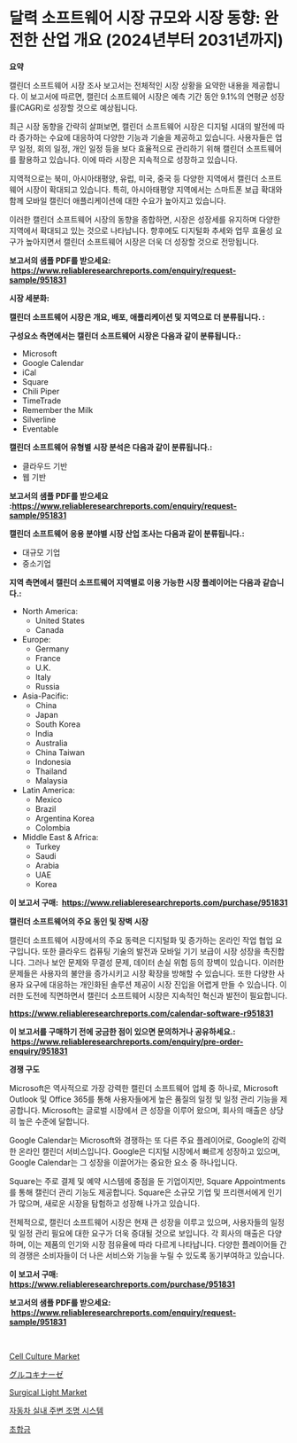 <p><h1>달력 소프트웨어 시장 규모와 시장 동향: 완전한 산업 개요 (2024년부터 2031년까지)</h1></p><p><strong>요약</strong></p>
<p><p>캘린더 소프트웨어 시장 조사 보고서는 전체적인 시장 상황을 요약한 내용을 제공합니다. 이 보고서에 따르면, 캘린더 소프트웨어 시장은 예측 기간 동안 9.1%의 연평균 성장률(CAGR)로 성장할 것으로 예상됩니다.</p><p>최근 시장 동향을 간략히 살펴보면, 캘린더 소프트웨어 시장은 디지털 시대의 발전에 따라 증가하는 수요에 대응하여 다양한 기능과 기술을 제공하고 있습니다. 사용자들은 업무 일정, 회의 일정, 개인 일정 등을 보다 효율적으로 관리하기 위해 캘린더 소프트웨어를 활용하고 있습니다. 이에 따라 시장은 지속적으로 성장하고 있습니다.</p><p>지역적으로는 북미, 아시아태평양, 유럽, 미국, 중국 등 다양한 지역에서 캘린더 소프트웨어 시장이 확대되고 있습니다. 특히, 아시아태평양 지역에서는 스마트폰 보급 확대와 함께 모바일 캘린더 애플리케이션에 대한 수요가 높아지고 있습니다.</p><p>이러한 캘린더 소프트웨어 시장의 동향을 종합하면, 시장은 성장세를 유지하며 다양한 지역에서 확대되고 있는 것으로 나타납니다. 향후에도 디지털화 추세와 업무 효율성 요구가 높아지면서 캘린더 소프트웨어 시장은 더욱 더 성장할 것으로 전망됩니다.</p></p>
<p><strong>보고서의 샘플 PDF를 받으세요: &nbsp;<a href="https://www.reliableresearchreports.com/enquiry/request-sample/951831">https://www.reliableresearchreports.com/enquiry/request-sample/951831</a></strong></p>
<p><strong>시장 세분화:</strong></p>
<p><strong> 캘린더 소프트웨어 시장은 개요, 배포, 애플리케이션 및 지역으로 더 분류됩니다. :</strong></p>
<p><strong>구성요소 측면에서는 캘린더 소프트웨어 시장은 다음과 같이 분류됩니다.:</strong></p>
<p><ul><li>Microsoft</li><li>Google Calendar</li><li>iCal</li><li>Square</li><li>Chili Piper</li><li>TimeTrade</li><li>Remember the Milk</li><li>Silverline</li><li>Eventable</li></ul></p>
<p><strong> 캘린더 소프트웨어 유형별 시장 분석은 다음과 같이 분류됩니다.:</strong></p>
<p><ul><li>클라우드 기반</li><li>웹 기반</li></ul></p>
<p><strong>보고서의 샘플 PDF를 받으세요 :<a href="https://www.reliableresearchreports.com/enquiry/request-sample/951831">https://www.reliableresearchreports.com/enquiry/request-sample/951831</a></strong></p>
<p><strong> 캘린더 소프트웨어 응용 분야별 시장 산업 조사는 다음과 같이 분류됩니다.:</strong></p>
<p><ul><li>대규모 기업</li><li>중소기업</li></ul></p>
<p><strong>지역 측면에서 캘린더 소프트웨어 지역별로 이용 가능한 시장 플레이어는 다음과 같습니다.:</strong></p>
<p><ul>
    <li>
        North America:
        <ul>
            <li>United States</li>
            <li>Canada</li>
        </ul>
    </li>
    <li>
        Europe:
        <ul>
            <li>Germany</li>
            <li>France</li>
            <li>U.K.</li>
            <li>Italy</li>
            <li>Russia</li>
        </ul>
    </li>
    <li>
        Asia-Pacific:
        <ul>
            <li>China</li>
            <li>Japan</li>
            <li>South Korea</li>
            <li>India</li>
            <li>Australia</li>
            <li>China Taiwan</li>
            <li>Indonesia</li>
            <li>Thailand</li>
            <li>Malaysia</li>
        </ul>
    </li>
    <li>
        Latin America:
        <ul>
            <li>Mexico</li>
            <li>Brazil</li>
            <li>Argentina Korea</li>
            <li>Colombia</li>
        </ul>
    </li>
    <li>
        Middle East & Africa:
        <ul>
            <li>Turkey</li>
            <li>Saudi</li>
            <li>Arabia</li>
            <li>UAE</li>
            <li>Korea</li>
        </ul>
    </li>
    </ul></p>
<p><strong>이 보고서 구매: &nbsp;<a href="https://www.reliableresearchreports.com/purchase/951831">https://www.reliableresearchreports.com/purchase/951831</a></strong></p>
<p><strong>캘린더 소프트웨어의 주요 동인 및 장벽 시장</strong></p>
<p><p>캘린더 소프트웨어 시장에서의 주요 동력은 디지털화 및 증가하는 온라인 작업 협업 요구입니다. 또한 클라우드 컴퓨팅 기술의 발전과 모바일 기기 보급이 시장 성장을 촉진합니다. 그러나 보안 문제와 무결성 문제, 데이터 손실 위험 등의 장벽이 있습니다. 이러한 문제들은 사용자의 불안을 증가시키고 시장 확장을 방해할 수 있습니다. 또한 다양한 사용자 요구에 대응하는 개인화된 솔루션 제공이 시장 진입을 어렵게 만들 수 있습니다. 이러한 도전에 직면하면서 캘린더 소프트웨어 시장은 지속적인 혁신과 발전이 필요합니다.</p></p>
<p><strong><a href="https://www.reliableresearchreports.com/calendar-software-r951831">https://www.reliableresearchreports.com/calendar-software-r951831</a></strong></p>
<p><strong>이 보고서를 구매하기 전에 궁금한 점이 있으면 문의하거나 공유하세요.: &nbsp;<a href="https://www.reliableresearchreports.com/enquiry/pre-order-enquiry/951831">https://www.reliableresearchreports.com/enquiry/pre-order-enquiry/951831</a></strong></p>
<p><strong>경쟁 구도</strong></p>
<p><p>Microsoft은 역사적으로 가장 강력한 캘린더 소프트웨어 업체 중 하나로, Microsoft Outlook 및 Office 365를 통해 사용자들에게 높은 품질의 일정 및 일정 관리 기능을 제공합니다. Microsoft는 글로벌 시장에서 큰 성장을 이루어 왔으며, 회사의 매출은 상당히 높은 수준에 달합니다.</p><p>Google Calendar는 Microsoft와 경쟁하는 또 다른 주요 플레이어로, Google의 강력한 온라인 캘린더 서비스입니다. Google은 디지털 시장에서 빠르게 성장하고 있으며, Google Calendar는 그 성장을 이끌어가는 중요한 요소 중 하나입니다.</p><p>Square는 주로 결제 및 예약 시스템에 중점을 둔 기업이지만, Square Appointments를 통해 캘린더 관리 기능도 제공합니다. Square은 소규모 기업 및 프리랜서에게 인기가 많으며, 새로운 시장을 탐험하고 성장해 나가고 있습니다.</p><p>전체적으로, 캘린더 소프트웨어 시장은 현재 큰 성장을 이루고 있으며, 사용자들의 일정 및 일정 관리 필요에 대한 요구가 더욱 증대될 것으로 보입니다. 각 회사의 매출은 다양하며, 이는 제품의 인기와 시장 점유율에 따라 다르게 나타납니다. 다양한 플레이어들 간의 경쟁은 소비자들이 더 나은 서비스와 기능을 누릴 수 있도록 동기부여하고 있습니다.</p></p>
<p><strong>이 보고서 구매: &nbsp; <a href="https://www.reliableresearchreports.com/purchase/951831">https://www.reliableresearchreports.com/purchase/951831</a></strong></p>
<p><strong>보고서의 샘플 PDF를 받으세요: &nbsp;<a href="https://www.reliableresearchreports.com/enquiry/request-sample/951831">https://www.reliableresearchreports.com/enquiry/request-sample/951831</a></strong><strong></strong></p>
<p>&nbsp;</p>
<p><p><a href="https://github.com/markusgodoy/Market-Research-Report-List-3/blob/main/cell-culture-market.md">Cell Culture Market</a></p><p><a href="https://medium.com/@reyeshowell655/%E3%82%B0%E3%83%AB%E3%82%B3%E3%82%AD%E3%83%8A%E3%83%BC%E3%82%BC%E5%B8%82%E5%A0%B4-%E5%B8%82%E5%A0%B4cagr-%E5%B8%82%E5%A0%B4%E3%83%88%E3%83%AC%E3%83%B3%E3%83%89-%E3%81%8A%E3%82%88%E3%81%B3%E6%88%90%E9%95%B7%E6%88%A6%E7%95%A5%E3%81%AB%E9%96%A2%E3%81%99%E3%82%8B%E6%B4%9E%E5%AF%9F-bd2b1c553a9e">グルコキナーゼ</a></p><p><a href="https://github.com/luckyshygirl/Market-Research-Report-List-4/blob/main/surgical-light-market.md">Surgical Light Market</a></p><p><a href="https://medium.com/@dessierohan2023/%EC%9E%90%EB%8F%99%EC%B0%A8-%EB%82%B4%EC%9E%A5-%ED%99%98%EA%B2%BD-%EC%A1%B0%EB%AA%85-%EC%8B%9C%EC%8A%A4%ED%85%9C-%EC%8B%9C%EC%9E%A5-%EA%B2%BD%EC%9F%81-%EB%B6%84%EC%84%9D-%EC%8B%9C%EC%9E%A5-%EB%8F%99%ED%96%A5-%EB%B0%8F-2031%EB%85%84%EA%B9%8C%EC%A7%80%EC%9D%98-%EC%98%88%EC%B8%A1-2c87da4870fd">자동차 실내 주변 조명 시스템</a></p><p><a href="https://github.com/rcabello548/Market-Research-Report-List-1/blob/main/639368651483.md">초합금</a></p></p>